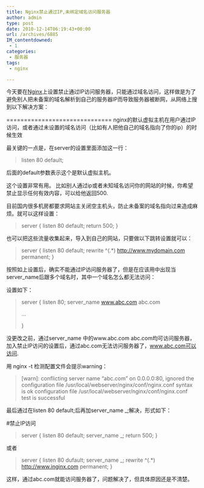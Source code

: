 ```yaml
---
title: Nginx禁止通过IP,未绑定域名访问服务器
author: admin
type: post
date: 2010-12-14T06:19:43+00:00
url: /archives/6885
IM_contentdowned:
 - 1
categories:
 - 服务器
tags:
 - nginx

---
```

今天要在[Nginx][1]上设置禁止通过IP访问服务器，只能通过域名访问，这样做是为了避免别人把未备案的域名解析到自己的服务器IP而导致服务器被断网，从网络上搜到以下解决方案：

==============================
nginx的默认虚拟主机在用户通过IP访问，或者通过未设置的域名访问（比如有人把他自己的域名指向了你的ip）的时候生效

最关键的一点是，在server的设置里面添加这一行：

> listen 80 default;

后面的default参数表示这个是默认虚拟主机。

这个设置非常有用。
比如别人通过ip或者未知域名访问你的网站的时候，你希望禁止显示任何有效内容，可以给他返回500.


目前国内很多机房都要求网站主关闭空主机头，防止未备案的域名指向过来造成麻烦。就可以这样设置：

> server {
> listen 80 default;
> return 500;
> }

也可以把这些流量收集起来，导入到自己的网站，只要做以下跳转设置就可以：

> server {
> listen 80 default;
> rewrite ^(.*) http://www.mydomain.com permanent;
> }

按照如上设置后，确实不能通过IP访问服务器了，但是在应该用中出现当server_name后跟多个域名时，其中一个域名怎么都无法访问：

设置如下：

> server
> {
> listen 80;
> server_name www.abc.com abc.com
>
> …
>
> }

没更改之前，通过server_name 中的www.abc.com abc.com均可访问服务器，加入禁止IP访问的设置后，通过abc.com无法访问服务器了，www.abc.com可以访问.

用 nginx -t 检测配置文件会提示warning：

> [warn]: conflicting server name “abc.com” on 0.0.0.0:80, ignored
> the configuration file /usr/local/webserver/nginx/conf/nginx.conf syntax is ok
> configuration file /usr/local/webserver/nginx/conf/nginx.conf test is successful

最后通过在listen 80 default;后再加server\_name \_;解决，形式如下：

#禁止IP访问

> server
> {
> listen 80 default;
> server\_name \_;
> return 500;
> }

或者

> server {
> listen 80 dufault;
> server\_name \_;
> rewrite ^(.*) http://www.inginx.com permanent;
> }

这样，通过abc.com就能访问服务器了，问题解决了，但具体原因还是不清楚。

 [1]: http://wiki.nginx.org/NginxChs